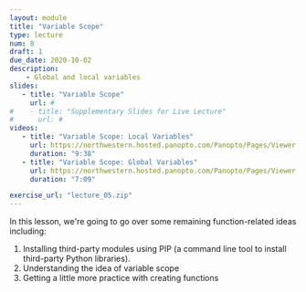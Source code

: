 ```yaml
---
layout: module
title: "Variable Scope"
type: lecture
num: 8
draft: 1
due_date: 2020-10-02
description:
    - Global and local variables
slides: 
   - title: "Variable Scope"
     url: #
#    - title: "Supplementary Slides for Live Lecture"
#      url: #
videos:
   - title: "Variable Scope: Local Variables"
     url: https://northwestern.hosted.panopto.com/Panopto/Pages/Viewer.aspx?id=1ed07510-3bb5-4a07-a19b-aba4001f8407
     duration: "9:38"
   - title: "Variable Scope: Global Variables"
     url: https://northwestern.hosted.panopto.com/Panopto/Pages/Viewer.aspx?id=295fc8f6-27e6-4489-8c9b-aba400228ed9
     duration: "7:09"

exercise_url: "lecture_05.zip"
---
```


In this lesson, we're going to go over some remaining function-related ideas including:
1. Installing third-party modules using PIP (a command line tool to install third-party Python libraries).
2. Understanding the idea of variable scope
3. Getting a little more practice with creating functions